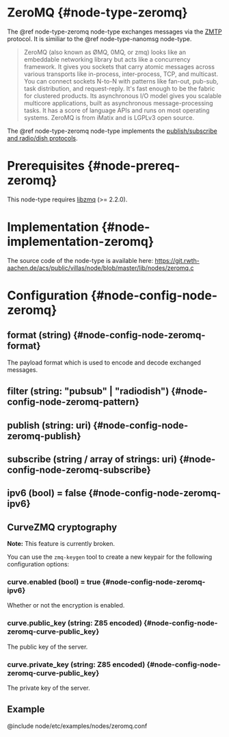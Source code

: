 # ZeroMQ {#node-type-zeromq}

The @ref node-type-zeromq node-type exchanges messages via the [ZMTP](https://rfc.zeromq.org/spec:23/ZMTP/) protocol.
It is similiar to the @ref node-type-nanomsg node-type.

> ZeroMQ (also known as ØMQ, 0MQ, or zmq) looks like an embeddable networking library but acts like a concurrency framework. It gives you sockets that carry atomic messages across various transports like in-process, inter-process, TCP, and multicast. You can connect sockets N-to-N with patterns like fan-out, pub-sub, task distribution, and request-reply. It's fast enough to be the fabric for clustered products. Its asynchronous I/O model gives you scalable multicore applications, built as asynchronous message-processing tasks. It has a score of language APIs and runs on most operating systems. ZeroMQ is from iMatix and is LGPLv3 open source.

The @ref node-type-zeromq node-type implements the [publish/subscribe and radio/dish protocols](http://api.zeromq.org/4-2:zmq-socket).

# Prerequisites {#node-prereq-zeromq}

This node-type requires [libzmq](http://zeromq.org) (>= 2.2.0).

# Implementation {#node-implementation-zeromq}

The source code of the node-type is available here:
https://git.rwth-aachen.de/acs/public/villas/node/blob/master/lib/nodes/zeromq.c

# Configuration {#node-config-node-zeromq}

## format (string) {#node-config-node-zeromq-format}

The payload format which is used to encode and decode exchanged messages.

## filter (string: "pubsub" | "radiodish") {#node-config-node-zeromq-pattern}

## publish (string: uri) {#node-config-node-zeromq-publish}

## subscribe (string / array of strings: uri) {#node-config-node-zeromq-subscribe}

## ipv6 (bool) = false {#node-config-node-zeromq-ipv6}

## CurveZMQ cryptography

**Note:** This feature is currently broken.

You can use the `zmq-keygen` tool to create a new keypair for the following configuration options:

### curve.enabled (bool) = true {#node-config-node-zeromq-ipv6}

Whether or not the encryption is enabled.

### curve.public_key (string: Z85 encoded) {#node-config-node-zeromq-curve-public_key}

The public key of the server.

### curve.private_key (string: Z85 encoded) {#node-config-node-zeromq-curve-public_key}

The private key of the server.

## Example

@include node/etc/examples/nodes/zeromq.conf
